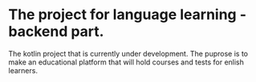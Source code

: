 # The project for language learning - backend part.
The kotlin project that is currently under development. The puprose is to make an educational platform that will hold courses and tests for enlish learners.